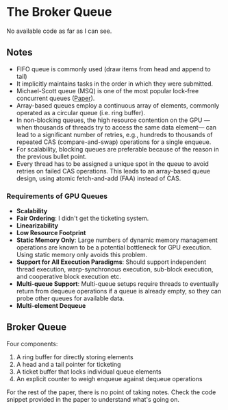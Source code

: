 # The Broker Queue

No available code as far as I can see.

## Notes

* FIFO queue is commonly used (draw items from head and append to tail)
* It implicitly maintains tasks in the order in which they were submitted. 
* Michael-Scott queue (MSQ) is one of the most popular lock-free concurrent queues ([Paper](https://www.cs.rochester.edu/~scott/papers/1996_PODC_queues.pdf)).
* Array-based queues employ a continuous array of elements, commonly operated as a circular queue (i.e. ring buffer).
* In non-blocking queues, the high resource contention on the GPU — when thousands of threads try to access the same data element— can lead to a significant number of retries, e.g., hundreds to thousands of repeated CAS (compare-and-swap) operations for a single enqueue.
* For scalability, blocking queues are preferable because of the reason in the previous bullet point.
* Every thread has to be assigned a unique spot in the queue to avoid retries on failed CAS operations. This leads to an array-based queue design, using atomic fetch-and-add (FAA) instead of CAS.

### Requirements of GPU Queues

* **Scalability**
* **Fair Ordering**: I didn't get the ticketing system.
* **Linearizability**
* **Low Resource Footprint**
* **Static Memory Only**: Large numbers of dynamic memory management operations are known to be a potential bottleneck for GPU execution. Using static memory only avoids this problem.
* **Support for All Execution Paradigms**: Should support independent thread execution, warp-synchronous execution, sub-block execution, and cooperative block execution etc.
* **Multi-queue Support**: Multi-queue setups require threads to eventually return from dequeue operations if a queue is already empty, so they can probe other queues for available data.
* **Multi-element Dequeue**


## Broker Queue

Four components:

1. A ring buffer for directly storing elements
2. A head and a tail pointer for ticketing
3. A ticket buffer that locks individual queue elements
4. An explicit counter to weigh enqueue against dequeue operations

For the rest of the paper, there is no point of taking notes. Check the code snippet provided in the paper to understand what's going on.